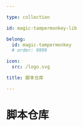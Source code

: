```yaml
---

type: collection

id: magic-tampermonkey-lib

belong:
  id: magic-tampermonkey
  # order: 9999

icon:
  src: /logo.svg

title: 脚本仓库

---
```


# 脚本仓库

<ShowBreadcrumb />

<ShowResources />
